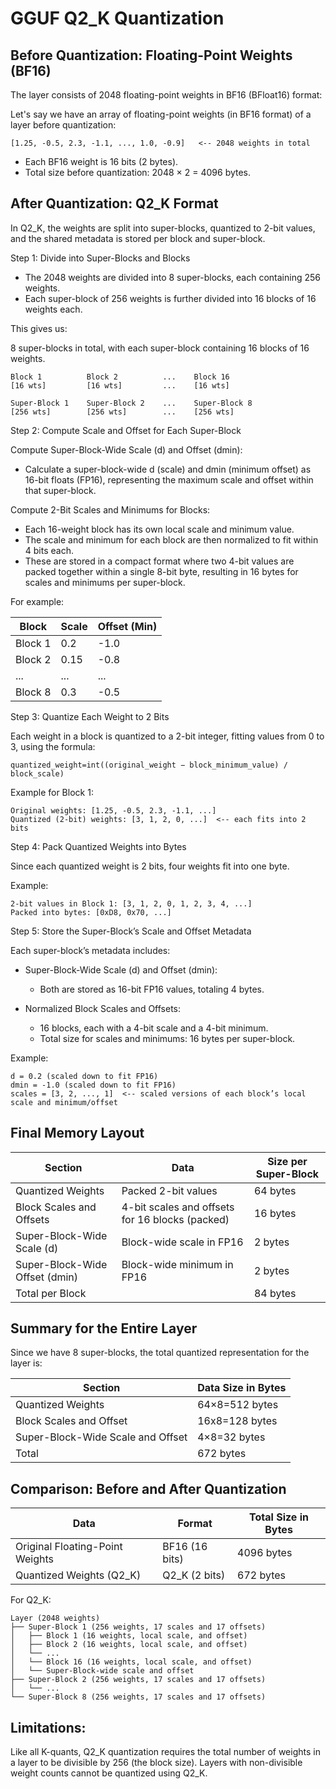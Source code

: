 # GGUF Q2_K Quantization

## Before Quantization: Floating-Point Weights (BF16)

The layer consists of 2048 floating-point weights in BF16 (BFloat16) format:

Let's say we have an array of floating-point weights (in BF16 format) of a layer before quantization:

    [1.25, -0.5, 2.3, -1.1, ..., 1.0, -0.9]   <-- 2048 weights in total

 * Each BF16 weight is 16 bits (2 bytes).
 * Total size before quantization: 2048 × 2 = 4096 bytes.

## After Quantization: Q2_K Format

In Q2_K, the weights are split into super-blocks, quantized to 2-bit values, and the shared metadata is stored per block and super-block.

Step 1: Divide into Super-Blocks and Blocks

* The 2048 weights are divided into 8 super-blocks, each containing 256 weights.
* Each super-block of 256 weights is further divided into 16 blocks of 16 weights each.

This gives us:

8 super-blocks in total, with each super-block containing 16 blocks of 16 weights.

    Block 1          Block 2          ...    Block 16
    [16 wts]         [16 wts]         ...    [16 wts]

    Super-Block 1    Super-Block 2    ...    Super-Block 8
    [256 wts]        [256 wts]        ...    [256 wts]

Step 2: Compute Scale and Offset for Each Super-Block

Compute Super-Block-Wide Scale (d) and Offset (dmin):

* Calculate a super-block-wide d (scale) and dmin (minimum offset) as 16-bit floats (FP16), representing the maximum scale and offset within that super-block.

Compute 2-Bit Scales and Minimums for Blocks:

* Each 16-weight block has its own local scale and minimum value.
* The scale and minimum for each block are then normalized to fit within 4 bits each.
* These are stored in a compact format where two 4-bit values are packed together within a single 8-bit byte, resulting in 16 bytes for scales and minimums per super-block.

For example:

| Block | Scale | Offset (Min) |
|---------|-------------|--------------|
| Block 1 | 0.2 | -1.0 |
| Block 2 | 0.15 | -0.8 |
| ... | ... | ... |
| Block 8 | 0.3 | -0.5 |

Step 3: Quantize Each Weight to 2 Bits

Each weight in a block is quantized to a 2-bit integer, fitting values from 0 to 3, using the formula:

    quantized_weight=int((original_weight − block_minimum_value) / block_scale)

Example for Block 1:

    Original weights: [1.25, -0.5, 2.3, -1.1, ...] 
    Quantized (2-bit) weights: [3, 1, 2, 0, ...]  <-- each fits into 2 bits

Step 4: Pack Quantized Weights into Bytes

Since each quantized weight is 2 bits, four weights fit into one byte.

Example:

    2-bit values in Block 1: [3, 1, 2, 0, 1, 2, 3, 4, ...]
    Packed into bytes: [0xD8, 0x70, ...]

Step 5: Store the Super-Block’s Scale and Offset Metadata

Each super-block’s metadata includes:

 * Super-Block-Wide Scale (d) and Offset (dmin):
    * Both are stored as 16-bit FP16 values, totaling 4 bytes.

 * Normalized Block Scales and Offsets:
    * 16 blocks, each with a 4-bit scale and a 4-bit minimum.
    * Total size for scales and minimums: 16 bytes per super-block.

Example:

    d = 0.2 (scaled down to fit FP16)
    dmin = -1.0 (scaled down to fit FP16)
    scales = [3, 2, ..., 1]  <-- scaled versions of each block’s local scale and minimum/offset

## Final Memory Layout

| Section |	Data |	Size per Super-Block
|--------------|------------------------------------|------------|
| Quantized Weights |	Packed 2-bit values |	64 bytes |
| Block Scales and Offsets | 	4-bit scales and offsets for 16 blocks (packed) |	16 bytes |
| Super-Block-Wide Scale (d) |	Block-wide scale in FP16 |	2 bytes |
| Super-Block-Wide Offset (dmin) |	Block-wide minimum in FP16 |	2 bytes |
| Total per Block |		| 84 bytes |

## Summary for the Entire Layer

Since we have 8 super-blocks, the total quantized representation for the layer is:

| Section |	Data Size in Bytes |
|--------------|------------------------------------|
| Quantized Weights |	64×8=512 bytes |
| Block Scales and Offset |	16x8=128 bytes |
| Super-Block-Wide Scale and Offset | 	4×8=32 bytes |
| Total  |	672 bytes |

## Comparison: Before and After Quantization

| Data |	Format |	Total Size in Bytes|
|--------------|------------------------------------|------------|
| Original Floating-Point Weights |	BF16 (16 bits) |	4096 bytes|
| Quantized Weights (Q2_K) |	Q2_K (2 bits) |	672 bytes|

For Q2_K: 

    Layer (2048 weights)
    ├── Super-Block 1 (256 weights, 17 scales and 17 offsets)
    │   ├── Block 1 (16 weights, local scale, and offset)
    │   ├── Block 2 (16 weights, local scale, and offset)
    │   └── ...
    │   └── Block 16 (16 weights, local scale, and offset)
    │   └── Super-Block-wide scale and offset
    ├── Super-Block 2 (256 weights, 17 scales and 17 offsets)
    │   └── ...
    └── Super-Block 8 (256 weights, 17 scales and 17 offsets)

## Limitations: 

Like all K-quants, Q2_K quantization requires the total number of weights in a layer to be divisible by 256 (the block size). Layers with non-divisible weight counts cannot be quantized using Q2_K.
